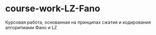 # course-work-LZ-Fano
Курсовая работа, основанная на принципах сжатия и кодирования алгоритмами Фано и LZ
